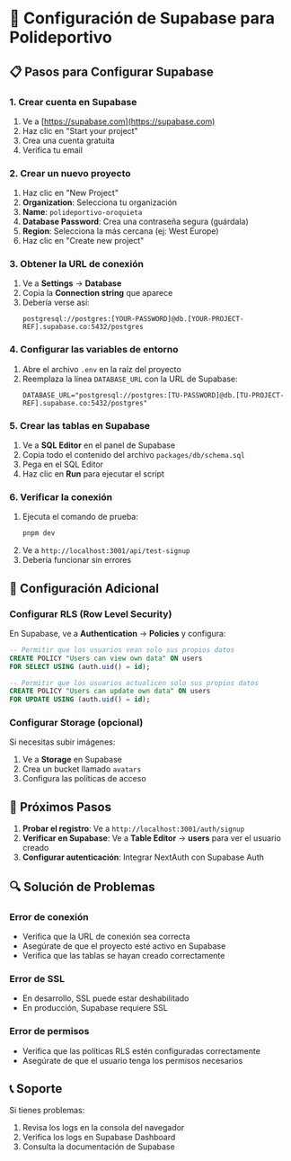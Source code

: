 # 🚀 Configuración de Supabase para Polideportivo

## 📋 Pasos para Configurar Supabase

### 1. Crear cuenta en Supabase
1. Ve a [https://supabase.com](https://supabase.com)
2. Haz clic en "Start your project"
3. Crea una cuenta gratuita
4. Verifica tu email

### 2. Crear un nuevo proyecto
1. Haz clic en "New Project"
2. **Organization**: Selecciona tu organización
3. **Name**: `polideportivo-oroquieta`
4. **Database Password**: Crea una contraseña segura (guárdala)
5. **Region**: Selecciona la más cercana (ej: West Europe)
6. Haz clic en "Create new project"

### 3. Obtener la URL de conexión
1. Ve a **Settings** → **Database**
2. Copia la **Connection string** que aparece
3. Debería verse así:
   ```
   postgresql://postgres:[YOUR-PASSWORD]@db.[YOUR-PROJECT-REF].supabase.co:5432/postgres
   ```

### 4. Configurar las variables de entorno
1. Abre el archivo `.env` en la raíz del proyecto
2. Reemplaza la línea `DATABASE_URL` con la URL de Supabase:
   ```env
   DATABASE_URL="postgresql://postgres:[TU-PASSWORD]@db.[TU-PROJECT-REF].supabase.co:5432/postgres"
   ```

### 5. Crear las tablas en Supabase
1. Ve a **SQL Editor** en el panel de Supabase
2. Copia todo el contenido del archivo `packages/db/schema.sql`
3. Pega en el SQL Editor
4. Haz clic en **Run** para ejecutar el script

### 6. Verificar la conexión
1. Ejecuta el comando de prueba:
   ```bash
   pnpm dev
   ```
2. Ve a `http://localhost:3001/api/test-signup`
3. Debería funcionar sin errores

## 🔧 Configuración Adicional

### Configurar RLS (Row Level Security)
En Supabase, ve a **Authentication** → **Policies** y configura:

```sql
-- Permitir que los usuarios vean solo sus propios datos
CREATE POLICY "Users can view own data" ON users
FOR SELECT USING (auth.uid() = id);

-- Permitir que los usuarios actualicen solo sus propios datos
CREATE POLICY "Users can update own data" ON users
FOR UPDATE USING (auth.uid() = id);
```

### Configurar Storage (opcional)
Si necesitas subir imágenes:
1. Ve a **Storage** en Supabase
2. Crea un bucket llamado `avatars`
3. Configura las políticas de acceso

## 🚀 Próximos Pasos

1. **Probar el registro**: Ve a `http://localhost:3001/auth/signup`
2. **Verificar en Supabase**: Ve a **Table Editor** → **users** para ver el usuario creado
3. **Configurar autenticación**: Integrar NextAuth con Supabase Auth

## 🔍 Solución de Problemas

### Error de conexión
- Verifica que la URL de conexión sea correcta
- Asegúrate de que el proyecto esté activo en Supabase
- Verifica que las tablas se hayan creado correctamente

### Error de SSL
- En desarrollo, SSL puede estar deshabilitado
- En producción, Supabase requiere SSL

### Error de permisos
- Verifica que las políticas RLS estén configuradas correctamente
- Asegúrate de que el usuario tenga los permisos necesarios

## 📞 Soporte

Si tienes problemas:
1. Revisa los logs en la consola del navegador
2. Verifica los logs en Supabase Dashboard
3. Consulta la documentación de Supabase
